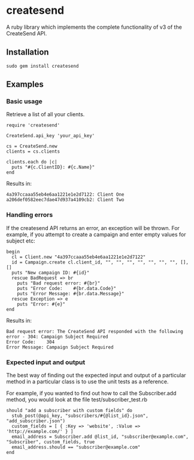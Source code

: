 # createsend

A ruby library which implements the complete functionality of v3 of the CreateSend API.

## Installation

    sudo gem install createsend

## Examples

### Basic usage
Retrieve a list of all your clients.

    require 'createsend'

    CreateSend.api_key 'your_api_key'

    cs = CreateSend.new
    clients = cs.clients
    
    clients.each do |c|
      puts "#{c.ClientID}: #{c.Name}"
    end

Results in:
    
    4a397ccaaa55eb4e6aa1221e1e2d7122: Client One
    a206def0582eec7dae47d937a4109cb2: Client Two

### Handling errors
If the createsend API returns an error, an exception will be thrown. For example, if you attempt to create a campaign and enter empty values for subject etc:

    begin
      cl = Client.new "4a397ccaaa55eb4e6aa1221e1e2d7122"
      id = Campaign.create cl.client_id, "", "", "", "", "", "", "", [], []
      puts "New campaign ID: #{id}"
      rescue BadRequest => br
        puts "Bad request error: #{br}"
        puts "Error Code:    #{br.data.Code}"
        puts "Error Message: #{br.data.Message}"
      rescue Exception => e
        puts "Error: #{e}"
    end

Results in:

    Bad request error: The CreateSend API responded with the following error - 304: Campaign Subject Required
    Error Code:    304
    Error Message: Campaign Subject Required

### Expected input and output
The best way of finding out the expected input and output of a particular method in a particular class is to use the unit tests as a reference.

For example, if you wanted to find out how to call the Subscriber.add method, you would look at the file test/subscriber_test.rb

    should "add a subscriber with custom fields" do
      stub_post(@api_key, "subscribers/#{@list_id}.json", "add_subscriber.json")
      custom_fields = [ { :Key => 'website', :Value => 'http://example.com/' } ]
      email_address = Subscriber.add @list_id, "subscriber@example.com", "Subscriber", custom_fields, true
      email_address.should == "subscriber@example.com"
    end
